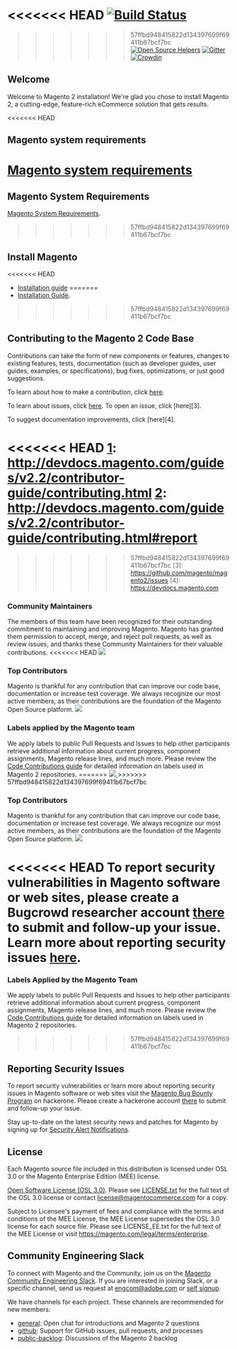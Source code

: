 <<<<<<< HEAD
[![Build Status](https://travis-ci.org/magento/magento2.svg?branch=2.2-develop)](https://travis-ci.org/magento/magento2)
=======
>>>>>>> 57ffbd948415822d134397699f69411b67bcf7bc
[![Open Source Helpers](https://www.codetriage.com/magento/magento2/badges/users.svg)](https://www.codetriage.com/magento/magento2)
[![Gitter](https://badges.gitter.im/Join%20Chat.svg)](https://gitter.im/magento/magento2?utm_source=badge&utm_medium=badge&utm_campaign=pr-badge)
[![Crowdin](https://d322cqt584bo4o.cloudfront.net/magento-2/localized.svg)](https://crowdin.com/project/magento-2)
<h2>Welcome</h2>
Welcome to Magento 2 installation! We're glad you chose to install Magento 2, a cutting-edge, feature-rich eCommerce solution that gets results.

<<<<<<< HEAD
## Magento system requirements
[Magento system requirements](http://devdocs.magento.com/guides/v2.2/install-gde/system-requirements2.html)
=======
## Magento System Requirements
[Magento System Requirements](https://devdocs.magento.com/guides/v2.3/install-gde/system-requirements.html).
>>>>>>> 57ffbd948415822d134397699f69411b67bcf7bc

## Install Magento

<<<<<<< HEAD
*	[Installation guide](http://devdocs.magento.com/guides/v2.2/install-gde/bk-install-guide.html)
=======
*	[Installation Guide](https://devdocs.magento.com/guides/v2.3/install-gde/bk-install-guide.html).
>>>>>>> 57ffbd948415822d134397699f69411b67bcf7bc

<h2>Contributing to the Magento 2 Code Base</h2>
Contributions can take the form of new components or features, changes to existing features, tests, documentation (such as developer guides, user guides, examples, or specifications), bug fixes, optimizations, or just good suggestions.

To learn about how to make a contribution, click [here][1].

To learn about issues, click [here][2]. To open an issue, click [here][3].

To suggest documentation improvements, click [here][4].

<<<<<<< HEAD
[1]: <http://devdocs.magento.com/guides/v2.2/contributor-guide/contributing.html>
[2]: <http://devdocs.magento.com/guides/v2.2/contributor-guide/contributing.html#report>
=======
[1]: <https://devdocs.magento.com/guides/v2.3/contributor-guide/contributing.html>
[2]: <https://devdocs.magento.com/guides/v2.3/contributor-guide/contributing.html#report>
>>>>>>> 57ffbd948415822d134397699f69411b67bcf7bc
[3]: <https://github.com/magento/magento2/issues>
[4]: <https://devdocs.magento.com>

<h3>Community Maintainers</h3>
The members of this team have been recognized for their outstanding commitment to maintaining and improving Magento. Magento has granted them permission to accept, merge, and reject pull requests, as well as review issues, and thanks these Community Maintainers for their valuable contributions.
<<<<<<< HEAD

<a href="https://magento.com/magento-contributors#maintainers">
    <img src="https://raw.githubusercontent.com/wiki/magento/magento2/images/maintainers.png"/>
</a>

<h3>Top Contributors</h3>
Magento is thankful for any contribution that can improve our code base, documentation or increase test coverage. We always recognize our most active members, as their contributions are the foundation of the Magento Open Source platform.
<a href="https://magento.com/magento-contributors">
    <img src="https://raw.githubusercontent.com/wiki/magento/magento2/images/contributors.png"/>
</a>

<h3>Labels applied by the Magento team</h3>
We apply labels to public Pull Requests and Issues to help other participants retrieve additional information about current progress, component assignments, Magento release lines, and much more. 
Please review the <a href="https://devdocs.magento.com/guides/v2.2/contributor-guide/contributing.html#labels">Code Contributions guide</a> for detailed information on labels used in Magento 2 repositories.
=======

<a href="https://magento.com/magento-contributors#maintainers">
    <img src="https://raw.githubusercontent.com/wiki/magento/magento2/images/maintainers.png"/>
</a>
>>>>>>> 57ffbd948415822d134397699f69411b67bcf7bc

<h3>Top Contributors</h3>
Magento is thankful for any contribution that can improve our code base, documentation or increase test coverage. We always recognize our most active members, as their contributions are the foundation of the Magento Open Source platform.
<a href="https://magento.com/magento-contributors">
    <img src="https://raw.githubusercontent.com/wiki/magento/magento2/images/contributors.png"/>
</a>

<<<<<<< HEAD
To report security vulnerabilities in Magento software or web sites, please create a Bugcrowd researcher account <a href="https://bugcrowd.com/magento">there</a> to submit and follow-up your issue. Learn more about reporting security issues <a href="https://magento.com/security/reporting-magento-security-issue">here</a>.
=======
### Labels Applied by the Magento Team
We apply labels to public Pull Requests and Issues to help other participants retrieve additional information about current progress, component assignments, Magento release lines, and much more.
Please review the [Code Contributions guide](https://devdocs.magento.com/guides/v2.3/contributor-guide/contributing.html#labels) for detailed information on labels used in Magento 2 repositories.
>>>>>>> 57ffbd948415822d134397699f69411b67bcf7bc

## Reporting Security Issues

To report security vulnerabilities or learn more about reporting security issues in Magento software or web sites visit the [Magento Bug Bounty Program](https://hackerone.com/magento) on hackerone. Please create a hackerone account [there](https://hackerone.com/magento) to submit and follow-up your issue.

Stay up-to-date on the latest security news and patches for Magento by signing up for [Security Alert Notifications](https://magento.com/security/sign-up).

## License

Each Magento source file included in this distribution is licensed under OSL 3.0 or the Magento Enterprise Edition (MEE) license.

[Open Software License (OSL 3.0)](https://opensource.org/licenses/osl-3.0.php).
Please see [LICENSE.txt](https://github.com/magento/magento2/blob/2.3-develop/LICENSE.txt) for the full text of the OSL 3.0 license or contact license@magentocommerce.com for a copy.

Subject to Licensee's payment of fees and compliance with the terms and conditions of the MEE License, the MEE License supersedes the OSL 3.0 license for each source file.
Please see LICENSE_EE.txt for the full text of the MEE License or visit https://magento.com/legal/terms/enterprise.

## Community Engineering Slack

To connect with Magento and the Community, join us on the [Magento Community Engineering Slack](https://magentocommeng.slack.com). If you are interested in joining Slack, or a specific channel, send us request at [engcom@adobe.com](mailto:engcom@adobe.com) or [self signup](https://tinyurl.com/engcom-slack).


We have channels for each project. These channels are recommended for new members:

- [general](https://magentocommeng.slack.com/messages/C4YS78WE6): Open chat for introductions and Magento 2 questions
- [github](https://magentocommeng.slack.com/messages/C7KB93M32): Support for GitHub issues, pull requests, and processes
- [public-backlog](https://magentocommeng.slack.com/messages/CCV3J3RV5): Discussions of the Magento 2 backlog
